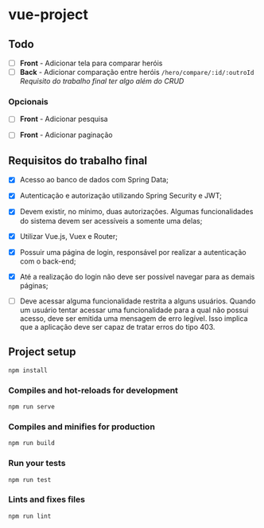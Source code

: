 # vue-project

## Todo

 - [ ] **Front** - Adicionar tela para comparar heróis
 - [ ] **Back** - Adicionar comparação entre heróis `/hero/compare/:id/:outroId` *Requisito do trabalho final ter algo além do CRUD*

### Opcionais

 - [ ] **Front** - Adicionar pesquisa
 - [ ] **Front** - Adicionar paginação


## Requisitos do trabalho final

 - [x] Acesso ao banco de dados com Spring Data;
 - [x] Autenticação e autorização utilizando Spring Security e JWT;
 - [x] Devem existir, no mínimo, duas autorizações. Algumas funcionalidades do sistema devem ser acessíveis a somente uma delas;
 - [x] Utilizar Vue.js, Vuex e Router;
 - [x] Possuir uma página de login, responsável por realizar a autenticação com o back-end;
 - [x] Até a realização do login não deve ser possível navegar para as demais páginas;
 - [ ] Deve acessar alguma funcionalidade restrita a alguns usuários. Quando um usuário tentar acessar uma funcionalidade para a qual não possui acesso, deve ser emitida uma mensagem de erro legível. Isso implica que a aplicação deve ser capaz de tratar erros do tipo 403.


## Project setup
```
npm install
```

### Compiles and hot-reloads for development
```
npm run serve
```

### Compiles and minifies for production
```
npm run build
```

### Run your tests
```
npm run test
```

### Lints and fixes files
```
npm run lint
```
